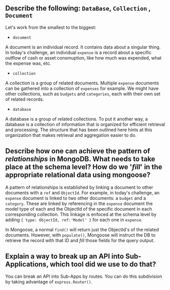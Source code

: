 ## Describe the following: `DataBase`, `Collection` , `Document`

Let's work from the smallest to the biggest:

* `document`

A document is an individual record. It contains data about a singular thing. In today's challenge, an individual `expense` is a record about a specific outflow of cash or asset consmuption, like how much was expended, what the expense was, etc.

* `collection`

A collection is a group of related documents. Multiple `expense` documents can be gathered into a collection of `expenses` for example. We might have other collections, such as `budgets` and `categories`, each with their own set of related records.

* `database`

A database is a group of related collections. To put it another way, a database is a collection of information that is organized for efficient retrieval and processing. The structure that has been outlined here hints at this organization that makes retrieval and aggregation easier to do.

## Describe how one can achieve the pattern of *relationships* in MongoDB. What needs to take place at the schema level? How do we '*fill*' in the appropriate relational data using mongoose?

A pattern of relationships is established by linking a document to other documents with a `ref` and `ObjectId`. For example, in today's challenge, an `expense` document is linked to two other documents: a `budget` and a `category`. These are linked by referencing in the `expense` document the model type of each and the ObjectId of the specific document in each corresponding collection. This linkage is enfoced at the schema level by adding `{ type: ObjectId, ref:'Model' }` for each one in `expense`.

In Mongoose, a normal `find()` will return just the ObjectId's of the related documents. However, with `populate()`, Mongoose will instruct the DB to retrieve the record with that ID and *fill* those fields for the query output.

## Explain a way to break up an API into Sub-Applications, which tool did we use to do that?

You can break an API into Sub-Apps by routes. You can do this subdivision by taking advantage of `express.Router()`.
